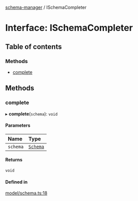 [schema-manager](../README.md) / ISchemaCompleter

# Interface: ISchemaCompleter

## Table of contents

### Methods

- [complete](ISchemaCompleter.md#complete)

## Methods

### complete

▸ **complete**(`schema`): `void`

#### Parameters

| Name | Type |
| :------ | :------ |
| `schema` | [`Schema`](Schema.md) |

#### Returns

`void`

#### Defined in

[model/schema.ts:18](https://github.com/data7expressions/schema-manager/blob/57bfcd1/src/lib/model/schema.ts#L18)
